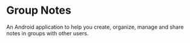 # Group Notes
An Android application to help you create, organize,  manage and share notes in groups with other users.<br />